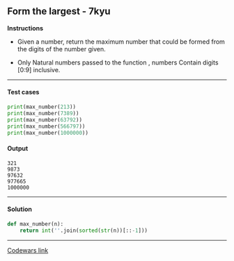 ## Form the largest - 7kyu

**Instructions**

- Given a number, return the maximum number that could be formed from the digits of the number given.

- Only Natural numbers passed to the function , numbers Contain digits [0:9] inclusive.

---

#### Test cases

```python
print(max_number(213))
print(max_number(7389))
print(max_number(63792))
print(max_number(566797))
print(max_number(1000000))
```

#### Output
```
321
9873
97632
977665
1000000
```

---

#### Solution

```python
def max_number(n):
    return int(''.join(sorted(str(n))[::-1]))
```

---

[Codewars link](https://www.codewars.com/kata/5a4ea304b3bfa89a9900008e)

